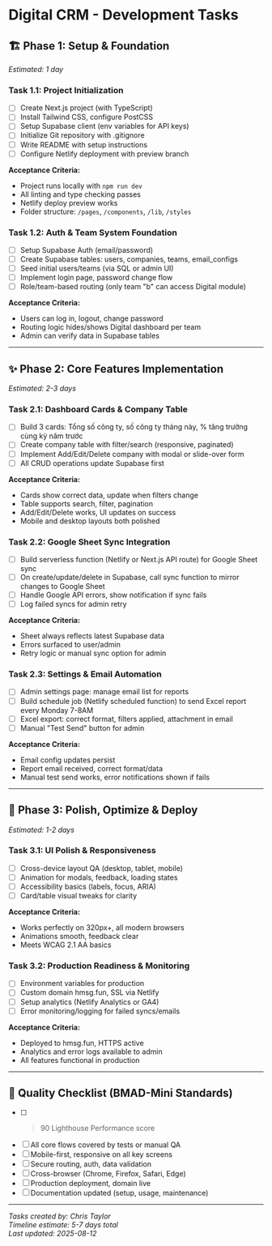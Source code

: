 # Digital CRM - Development Tasks

## 🏗️ Phase 1: Setup & Foundation
*Estimated: 1 day*

### Task 1.1: Project Initialization
- [ ] Create Next.js project (with TypeScript)
- [ ] Install Tailwind CSS, configure PostCSS
- [ ] Setup Supabase client (env variables for API keys)
- [ ] Initialize Git repository with .gitignore
- [ ] Write README with setup instructions
- [ ] Configure Netlify deployment with preview branch

**Acceptance Criteria:**
- Project runs locally with `npm run dev`
- All linting and type checking passes
- Netlify deploy preview works
- Folder structure: `/pages`, `/components`, `/lib`, `/styles`

### Task 1.2: Auth & Team System Foundation
- [ ] Setup Supabase Auth (email/password)
- [ ] Create Supabase tables: users, companies, teams, email_configs
- [ ] Seed initial users/teams (via SQL or admin UI)
- [ ] Implement login page, password change flow
- [ ] Role/team-based routing (only team "b" can access Digital module)

**Acceptance Criteria:**
- Users can log in, logout, change password
- Routing logic hides/shows Digital dashboard per team
- Admin can verify data in Supabase tables

---

## ✨ Phase 2: Core Features Implementation
*Estimated: 2-3 days*

### Task 2.1: Dashboard Cards & Company Table
- [ ] Build 3 cards: Tổng số công ty, số công ty tháng này, % tăng trưởng cùng kỳ năm trước
- [ ] Create company table with filter/search (responsive, paginated)
- [ ] Implement Add/Edit/Delete company with modal or slide-over form
- [ ] All CRUD operations update Supabase first

**Acceptance Criteria:**
- Cards show correct data, update when filters change
- Table supports search, filter, pagination
- Add/Edit/Delete works, UI updates on success
- Mobile and desktop layouts both polished

### Task 2.2: Google Sheet Sync Integration
- [ ] Build serverless function (Netlify or Next.js API route) for Google Sheet sync
- [ ] On create/update/delete in Supabase, call sync function to mirror changes to Google Sheet
- [ ] Handle Google API errors, show notification if sync fails
- [ ] Log failed syncs for admin retry

**Acceptance Criteria:**
- Sheet always reflects latest Supabase data
- Errors surfaced to user/admin
- Retry logic or manual sync option for admin

### Task 2.3: Settings & Email Automation
- [ ] Admin settings page: manage email list for reports
- [ ] Build schedule job (Netlify scheduled function) to send Excel report every Monday 7-8AM
- [ ] Excel export: correct format, filters applied, attachment in email
- [ ] Manual "Test Send" button for admin

**Acceptance Criteria:**
- Email config updates persist
- Report email received, correct format/data
- Manual test send works, error notifications shown if fails

---

## 🚀 Phase 3: Polish, Optimize & Deploy
*Estimated: 1-2 days*

### Task 3.1: UI Polish & Responsiveness
- [ ] Cross-device layout QA (desktop, tablet, mobile)
- [ ] Animation for modals, feedback, loading states
- [ ] Accessibility basics (labels, focus, ARIA)
- [ ] Card/table visual tweaks for clarity

**Acceptance Criteria:**
- Works perfectly on 320px+, all modern browsers
- Animations smooth, feedback clear
- Meets WCAG 2.1 AA basics

### Task 3.2: Production Readiness & Monitoring
- [ ] Environment variables for production
- [ ] Custom domain hmsg.fun, SSL via Netlify
- [ ] Setup analytics (Netlify Analytics or GA4)
- [ ] Error monitoring/logging for failed syncs/emails

**Acceptance Criteria:**
- Deployed to hmsg.fun, HTTPS active
- Analytics and error logs available to admin
- All features functional in production

---

## 🔄 Quality Checklist (BMAD-Mini Standards)
- [ ] >90 Lighthouse Performance score
- [ ] All core flows covered by tests or manual QA
- [ ] Mobile-first, responsive on all key screens
- [ ] Secure routing, auth, data validation
- [ ] Cross-browser (Chrome, Firefox, Safari, Edge)
- [ ] Production deployment, domain live
- [ ] Documentation updated (setup, usage, maintenance)

---
*Tasks created by: Chris Taylor*  
*Timeline estimate: 5-7 days total*  
*Last updated: 2025-08-12*